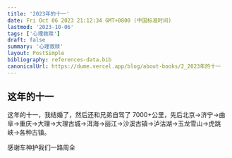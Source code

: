 ```yaml
---
title: '2023年的十一'
date: Fri Oct 06 2023 21:12:34 GMT+0800 (中国标准时间)
lastmod: '2023-10-06'
tags: ['心理救赎']
draft: false
summary: '心理救赎'
layout: PostSimple
bibliography: references-data.bib
canonicalUrl: https://dume.vercel.app/blog/about-books/2_2023年的十一
---
```


## 这年的十一

这年的十一，我结婚了，然后还和兄弟自驾了 7000+公里，先后北京->济宁->曲阜->重庆->大理->大理古城->洱海->丽江->沙溪古镇->泸沽湖->玉龙雪山->虎跳峡->各种古镇。

感谢车神护我们一路周全
